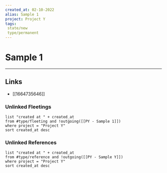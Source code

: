 ```yaml
---
created_at: 02-10-2022
alias: Sample 1
project: Project Y
tags: 
 state/new
 type/permanent
---
```


# Sample 1





---
## Links
- [[1664735646]]

### Unlinked Fleetings
```dataview
list "created at " + created_at
from #type/fleeting and !outgoing([[PY - Sample 1]])
where project = "Project Y"
sort created_at desc
```
### Unlinked References
```dataview
list "created at " + created_at
from #type/reference and !outgoing([[PY - Sample Y]])
where project = "Project Y"
sort created_at desc
```